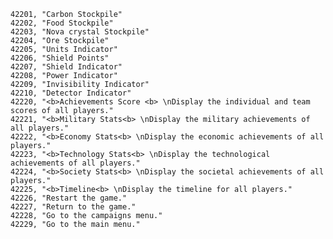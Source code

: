 ﻿```text
42201, "Carbon Stockpile"
42202, "Food Stockpile"
42203, "Nova crystal Stockpile"
42204, "Ore Stockpile"
42205, "Units Indicator"
42206, "Shield Points"
42207, "Shield Indicator"
42208, "Power Indicator"
42209, "Invisibility Indicator"
42210, "Detector Indicator"
42220, "<b>Achievements Score <b> \nDisplay the individual and team scores of all players."
42221, "<b>Military Stats<b> \nDisplay the military achievements of all players."
42222, "<b>Economy Stats<b> \nDisplay the economic achievements of all players."
42223, "<b>Technology Stats<b> \nDisplay the technological achievements of all players."
42224, "<b>Society Stats<b> \nDisplay the societal achievements of all players."
42225, "<b>Timeline<b> \nDisplay the timeline for all players."
42226, "Restart the game."
42227, "Return to the game."
42228, "Go to the campaigns menu."
42229, "Go to the main menu."
```